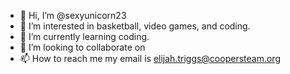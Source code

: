 - 👋 Hi, I’m @sexyunicorn23
- 👀 I’m interested in basketball, video games, and coding.
- 🌱 I’m currently learning coding.
- 💞️ I’m looking to collaborate on
- 📫 How to reach me my email is elijah.triggs@coopersteam.org

<!---
sexyunicorn23/sexyunicorn23 is a ✨ special ✨ repository because its `README.md` (this file) appears on your GitHub profile.
You can click the Preview link to take a look at your changes.
--->
